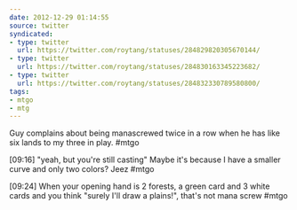 ```yaml
---
date: 2012-12-29 01:14:55
source: twitter
syndicated:
- type: twitter
  url: https://twitter.com/roytang/statuses/284829820305670144/
- type: twitter
  url: https://twitter.com/roytang/statuses/284830163345223682/
- type: twitter
  url: https://twitter.com/roytang/statuses/284832330789580800/
tags:
- mtgo
- mtg
---
```


Guy complains about being manascrewed twice in a row when he has like six lands to my three in play. #mtgo

<time>[09:16]</time> "yeah, but you're still casting" Maybe it's because I have a smaller curve and only two colors? Jeez #mtgo

<time>[09:24]</time> When your opening hand is 2 forests, a green card and 3 white cards and you think "surely I'll draw a plains!", that's not mana screw #mtgo